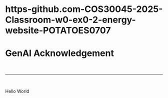 # https-github.com-COS30045-2025-Classroom-w0-ex0-2-energy-website-POTATOES0707

<h1>GenAI Acknowledgement</h1>
<br>
<hr>
<br>
<p>Hello World</p>
